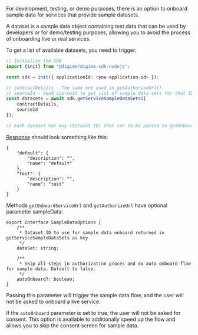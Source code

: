 For development, testing, or demo purposes, there is an option to onboard sample data for services that provide sample datasets.

A dataset is a sample data object containing test data that can be used by developers or for demo/testing purposes, allowing you to avoid the process of onboarding live or real services.

To get a list of available datasets, you need to trigger:

```typescript
// Initialize the SDK
import {init} from "@digime/digime-sdk-nodejs";

const sdk = init({ applicationId: <you-application-id> });

// contractDetails - The same one used in getAuthorizeUrl().
// sourceId - Send sourceId to get list of sample data sets for that ID
const datasets = await sdk.getServiceSampleDataSets({
    contractDetails,
    sourceId
});

// Each dataset has key (Dataset ID) that can to be passed to getOnboardServiceUrl and getAuthorizeUrl.
```

[Response](../../types/Types.GetServiceSampleDataSetsResponse.html) should look something like this:

```
{
    "default": {
        "description": "",
        "name": "default"
    },
    "test": {
        "description": "",
        "name": "test"
    }
}
```

Methods `getOnboardServiceUrl` and `getAuthorizeUrl` have optional parameter sampleData:

```
export interface SampleDataOptions {
    /**
     * Dataset ID to use for sample data onboard returned in getServiceSampleDataSets as key
     */
    dataSet: string;

    /**
     * Skip all steps in authorization proces and do auto onboard flow for sample data. Dafault to false.
     */
    autoOnboard?: boolean;
}
```

Passing this parameter will trigger the sample data flow, and the user will not be asked to onboard a live service.

If the `autoOnboard` parameter is set to true, the user will not be asked for consent. This option is available to additionally speed up the flow and allows you to skip the consent screen for sample data.
